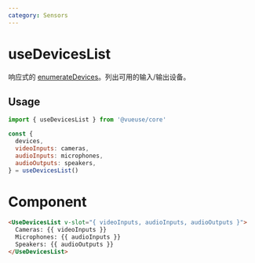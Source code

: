 ```yaml
---
category: Sensors
---
```


# useDevicesList

响应式的 [enumerateDevices](https://developer.mozilla.org/en-US/docs/Web/API/MediaDevices/enumerateDevices)。列出可用的输入/输出设备。

## Usage

```js
import { useDevicesList } from '@vueuse/core'

const {
  devices,
  videoInputs: cameras,
  audioInputs: microphones,
  audioOutputs: speakers,
} = useDevicesList()
```

# Component
```html
<UseDevicesList v-slot="{ videoInputs, audioInputs, audioOutputs }">
  Cameras: {{ videoInputs }}
  Microphones: {{ audioInputs }}
  Speakers: {{ audioOutputs }}
</UseDevicesList>
```
